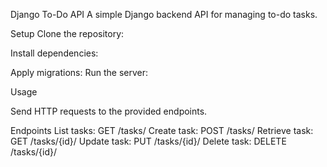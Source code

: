 
Django To-Do API
A simple Django backend API for managing to-do tasks.

Setup
Clone the repository:

Install dependencies:

Apply migrations:
Run the server:

Usage

Send HTTP requests to the provided endpoints.

Endpoints
List tasks: GET /tasks/
Create task: POST /tasks/
Retrieve task: GET /tasks/{id}/
Update task: PUT /tasks/{id}/
Delete task: DELETE /tasks/{id}/